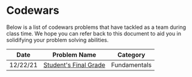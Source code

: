 # Codewars

Below is a list of codewars problems that have tackled as a team during class time. We hope you can refer back to this document to aid you in solidifying your problem solving abilities.

| Date | Problem Name | Category |
| ---- | ------------ | -------- |
| 12/22/21 | [Student's Final Grade](https://www.codewars.com/kata/5ad0d8356165e63c140014d4/train/javascript) | Fundamentals |